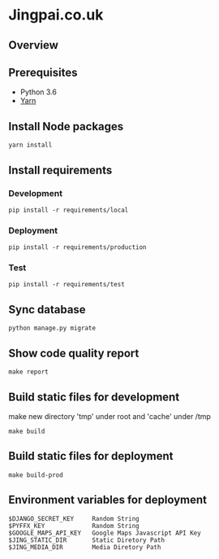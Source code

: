 # Jingpai.co.uk

## Overview

## Prerequisites

- Python 3.6
- [Yarn](https://yarnpkg.com/en/docs/install)

## Install Node packages
```
yarn install
```
## Install requirements

### Development
```
pip install -r requirements/local
```

### Deployment
```
pip install -r requirements/production
```

### Test
```
pip install -r requirements/test
```

## Sync database
```
python manage.py migrate
```

## Show code quality report
```
make report
```

## Build static files for development

make new directory 'tmp' under root and 'cache' under /tmp

```
make build
```

## Build static files for deployment
```
make build-prod
```

## Environment variables for deployment
```
$DJANGO_SECRET_KEY     Random String
$PYFFX_KEY             Random String
$GOOGLE_MAPS_API_KEY   Google Maps Javascript API Key
$JING_STATIC_DIR       Static Diretory Path
$JING_MEDIA_DIR        Media Diretory Path
```
